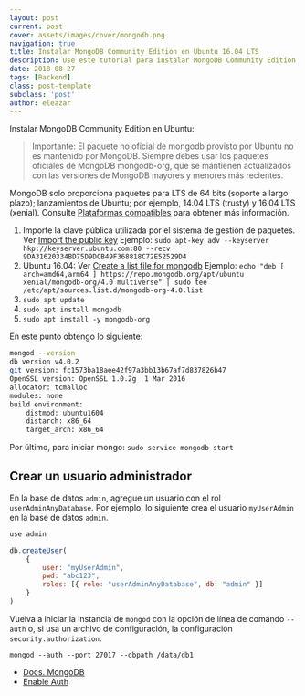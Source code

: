 ```yaml
---
layout: post
current: post
cover: assets/images/cover/mongodb.png
navigation: true
title: Instalar MongoDB Community Edition en Ubuntu 16.04 LTS
description: Use este tutorial para instalar MongoDB Community Edition en sistemas LTS Ubuntu Linux usando paquetes .deb.
date: 2018-08-27
tags: [Backend]
class: post-template
subclass: 'post'
author: eleazar
---
```


Instalar MongoDB Community Edition en Ubuntu:

> Importante: El paquete no oficial de mongodb provisto por Ubuntu no es mantenido por MongoDB. Siempre debes usar los paquetes oficiales de MongoDB mongodb-org, que se mantienen actualizados con las versiones de MongoDB mayores y menores más recientes.

MongoDB solo proporciona paquetes para LTS de 64 bits (soporte a largo plazo); lanzamientos de Ubuntu; por ejemplo, 14.04 LTS (trusty) y 16.04 LTS (xenial). Consulte [Plataformas compatibles](https://docs.mongodb.com/manual/installation/#mongodb-supported-platforms) para obtener más información.

1. Importe la clave pública utilizada por el sistema de gestión de paquetes. Ver [Import the public key](https://docs.mongodb.com/manual/tutorial/install-mongodb-on-ubuntu/#import-the-public-key-used-by-the-package-management-system) Ejemplo: `sudo apt-key adv --keyserver hkp://keyserver.ubuntu.com:80 --recv 9DA31620334BD75D9DCB49F368818C72E52529D4`
2. Ubuntu 16.04: Ver [Create a list file for mongodb](https://docs.mongodb.com/manual/tutorial/install-mongodb-on-ubuntu/#create-a-list-file-for-mongodb) Ejemplo: `echo "deb [ arch=amd64,arm64 ] https://repo.mongodb.org/apt/ubuntu xenial/mongodb-org/4.0 multiverse" | sudo tee /etc/apt/sources.list.d/mongodb-org-4.0.list`
3. `sudo apt update`
4. `sudo apt install mongodb`
5. `sudo apt install -y mongodb-org`

En este punto obtengo lo siguiente:

```sh
mongod --version
db version v4.0.2
git version: fc1573ba18aee42f97a3bb13b67af7d837826b47
OpenSSL version: OpenSSL 1.0.2g  1 Mar 2016
allocator: tcmalloc
modules: none
build environment:
    distmod: ubuntu1604
    distarch: x86_64
    target_arch: x86_64
```


Por último, para iniciar mongo: `sudo service mongodb start`


## Crear un usuario administrador

En la base de datos `admin`, agregue un usuario con el rol `userAdminAnyDatabase`. Por ejemplo, lo siguiente crea el usuario `myUserAdmin` en la base de datos `admin`.

```javascript
use admin

db.createUser(
    {
        user: "myUserAdmin",
        pwd: "abc123",
        roles: [{ role: "userAdminAnyDatabase", db: "admin" }]
    }
)
```

Vuelva a iniciar la instancia de `mongod` con la opción de línea de comando `--auth` o, si usa un archivo de configuración, la configuración `security.authorization`.

```
mongod --auth --port 27017 --dbpath /data/db1
```


- [Docs. MongoDB](https://docs.mongodb.com/manual/tutorial/install-mongodb-on-ubuntu/)
- [Enable Auth](https://docs.mongodb.com/manual/tutorial/enable-authentication/)
